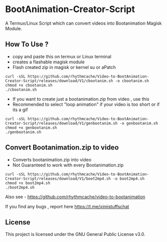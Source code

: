 # BootAnimation-Creator-Script
A Termux/Linux Script which can convert videos into Bootanimation Magisk Module.

## How To Use ?
- copy and paste this on termux or Linux terminal
- creates a flashable magisk module
- Flash created zip in magisk or kernel su or aPatch
```
curl -sSL https://github.com/rhythmcache/Video-to-BootAnimation-Creator-Script/releases/download/V1/cbootanim.sh -o cbootanim.sh
chmod +x cbootanim.sh
./cbootanim.sh
```

- If you want to create just a bootanimation.zip from video  , use this
- Recommended to select "loop animation" if your video is too short or if its a gif
```
curl -sSL https://github.com/rhythmcache/Video-to-BootAnimation-Creator-Script/releases/download/V1/genbootanim.sh -o genbootanim.sh
chmod +x genbootanim.sh
./genbootanim.sh
```
## Convert Bootanimation.zip to video

- Converts bootanimation.zip into video
- Not Guaranteed to work with every Bootanimation.zip
```
curl -sSL https://github.com/rhythmcache/Video-to-BootAnimation-Creator-Script/releases/download/V1/boot2mp4.sh -o boot2mp4.sh
chmod +x boot2mp4.sh
./boot2mp4.sh
```
Also see - https://github.com/rhythmcache/video-to-bootanimation


If you find any bugs , report here https://t.me/ximistuffschat

## License
This project is licensed under the GNU General Public License v3.0.
